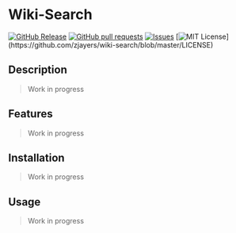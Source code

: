 # Wiki-Search
[![GitHub Release](https://img.shields.io/github/release/zjayers/wiki-search.svg?style=flat)](https://github.com/zjayers/wiki-search/releases)
[![GitHub pull requests](https://img.shields.io/github/issues-pr/zjayers/wiki-search.svg?style=flat)](https://github.com/zjayers/wiki-search/pulls)
[![Issues](https://img.shields.io/github/issues-raw/zjayers/wiki-search.svg?maxAge=25000)](https://github.com/zjayers/wiki-search/issues)
[![MIT License](https://img.shields.io/apm/l/atomic-ui.svg?)](https://github.com/zjayers/wiki-search/blob/master/LICENSE)

## Description

> Work in progress

## Features

> Work in progress

## Installation

> Work in progress

## Usage

> Work in progress
